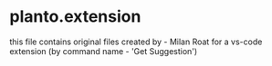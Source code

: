 # planto.extension
this file contains original files created by - Milan Roat for a vs-code extension (by command name - 'Get Suggestion')
